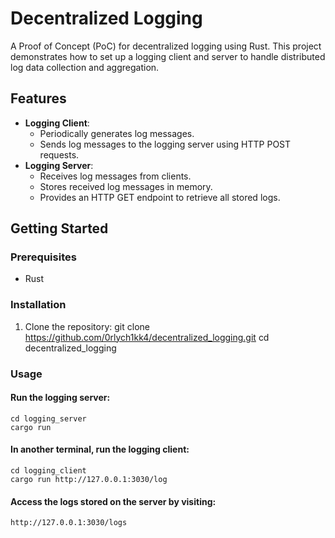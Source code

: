 # Decentralized Logging
A Proof of Concept (PoC) for decentralized logging using Rust. This project demonstrates how to set up a logging client and server to handle distributed log data collection and aggregation.

## Features

- **Logging Client**:
  - Periodically generates log messages.
  - Sends log messages to the logging server using HTTP POST requests.
- **Logging Server**:
  - Receives log messages from clients.
  - Stores received log messages in memory.
  - Provides an HTTP GET endpoint to retrieve all stored logs.

## Getting Started

### Prerequisites

- Rust

### Installation

1. Clone the repository:
   git clone https://github.com/0rlych1kk4/decentralized_logging.git
   cd decentralized_logging

### Usage
#### Run the logging server:

    cd logging_server
    cargo run
#### In another terminal, run the logging client:

    cd logging_client
    cargo run http://127.0.0.1:3030/log
#### Access the logs stored on the server by visiting:

    http://127.0.0.1:3030/logs
